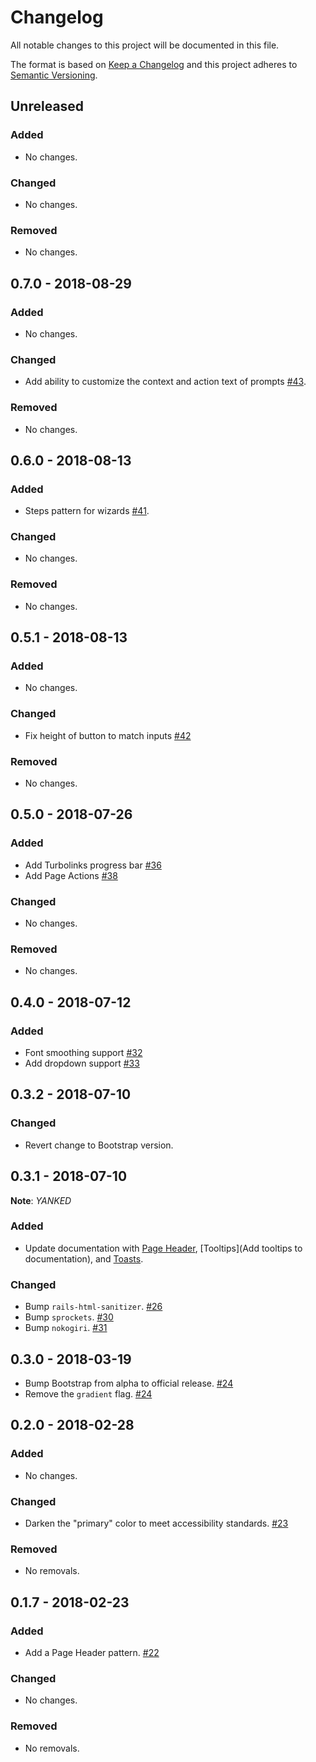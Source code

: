 # Changelog

All notable changes to this project will be documented in this file.

The format is based on [Keep a Changelog](http://keepachangelog.com/en/1.0.0/)
and this project adheres to [Semantic Versioning](http://semver.org/spec/v2.0.0.html).

## Unreleased

### Added

- No changes.

### Changed

- No changes.

### Removed

- No changes.

## 0.7.0 - 2018-08-29

### Added

- No changes.

### Changed

- Add ability to customize the context and action text of prompts [#43](https://github.com/ProctorU/hootstrap/pull/43).

### Removed

- No changes.

## 0.6.0 - 2018-08-13

### Added

- Steps pattern for wizards [#41](https://github.com/ProctorU/hootstrap/pull/41).

### Changed

- No changes.

### Removed

- No changes.

## 0.5.1 - 2018-08-13

### Added

- No changes.

### Changed

- Fix height of button to match inputs [#42](https://github.com/ProctorU/hootstrap/pull/42)

### Removed

- No changes.

## 0.5.0 - 2018-07-26

### Added

- Add Turbolinks progress bar [#36](https://github.com/ProctorU/hootstrap/pull/36)
- Add Page Actions [#38](https://github.com/ProctorU/hootstrap/pull/38)

### Changed

- No changes.

### Removed

- No changes.

## 0.4.0 - 2018-07-12

### Added

- Font smoothing support [#32](https://github.com/ProctorU/hootstrap/pull/32)
- Add dropdown support [#33](https://github.com/ProctorU/hootstrap/pull/33)

## 0.3.2 - 2018-07-10

### Changed

- Revert change to Bootstrap version.

## 0.3.1 - 2018-07-10

**Note**: _YANKED_

### Added

- Update documentation with [Page Header](https://github.com/ProctorU/hootstrap/commit/206563e490f252f37ce7a6965345ee75375b78a6), [Tooltips](Add tooltips to documentation), and [Toasts](https://github.com/ProctorU/hootstrap/commit/561a622efe3edbc60ed8dd0fe57d80aba4bf5d55).

### Changed

- Bump `rails-html-sanitizer`. [#26](https://github.com/ProctorU/hootstrap/commit/24466040df1aba46e985c5c4977d4bb20576fc11)
- Bump `sprockets`. [#30](https://github.com/ProctorU/hootstrap/commit/15a18716cdaac960154d6dff7fbb3dc498c3a23f)
- Bump `nokogiri`. [#31](https://github.com/ProctorU/hootstrap/commit/a7c89358fbc4ed9ec49261d3174b58d82499b35a)

## 0.3.0 - 2018-03-19

- Bump Bootstrap from alpha to official release. [#24](https://github.com/ProctorU/hootstrap/pull/24)
- Remove the `gradient` flag. [#24](https://github.com/ProctorU/hootstrap/pull/24)

## 0.2.0 - 2018-02-28

### Added

- No changes.

### Changed

- Darken the "primary" color to meet accessibility standards. [#23](https://github.com/ProctorU/hootstrap/pull/23)

### Removed

- No removals.

## 0.1.7 - 2018-02-23

### Added

- Add a Page Header pattern. [#22](https://github.com/ProctorU/hootstrap/pull/22)

### Changed

- No changes.

### Removed

- No removals.
